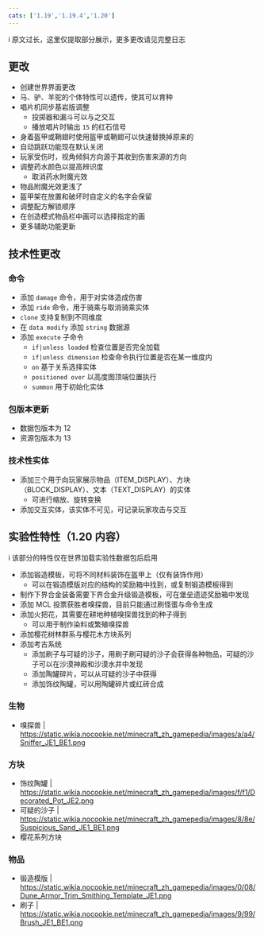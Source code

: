 ```yaml
---
cats: ['1.19','1.19.4','1.20']
---
```

i 原文过长，这里仅提取部分展示，更多更改请见完整日志
## 更改
* 创建世界界面更改
* 马、驴、羊驼的个体特性可以遗传，使其可以育种
* 唱片机同步基岩版调整
	* 投掷器和漏斗可以与之交互
	* 播放唱片时输出 `15` 的红石信号
* 身着盔甲或鞘翅时使用盔甲或鞘翅可以快速替换掉原来的
* 自动跳跃功能现在默认关闭
* 玩家受伤时，视角倾斜方向源于其收到伤害来源的方向
* 调整药水颜色以提高辨识度
	* 取消药水附魔光效
* 物品附魔光效更浅了
* 盔甲架在放置和破坏时自定义的名字会保留
* 调整配方解锁顺序
* 在创造模式物品栏中画可以选择指定的画
* 更多辅助功能更新
## 技术性更改
### 命令
* 添加 `damage` 命令，用于对实体造成伤害
* 添加 `ride` 命令，用于骑乘与取消骑乘实体
* `clone` 支持复制到不同维度
* 在 `data modify` 添加 `string` 数据源
* 添加 `execute` 子命令
	* `if|unless loaded` 检查位置是否完全加载
	* `if|unless dimension` 检查命令执行位置是否在某一维度内
	* `on` 基于关系选择实体
	* `positioned over` 以高度图顶端位置执行
	* `summon` 用于初始化实体
### 包版本更新
* 数据包版本为 12
* 资源包版本为 13
### 技术性实体
* 添加三个用于向玩家展示物品（ITEM_DISPLAY）、方块（BLOCK_DISPLAY）、文本（TEXT_DISPLAY）的实体
	* 可进行缩放、旋转变换
* 添加交互实体，该实体不可见，可记录玩家攻击与交互
## 实验性特性（1.20 内容）
i 该部分的特性仅在世界加载实验性数据包后启用
* 添加锻造模板，可将不同材料装饰在盔甲上（仅有装饰作用）
	* 可以在锻造模版对应的结构的奖励箱中找到，或复制锻造模板得到
* 制作下界合金装备需要下界合金升级锻造模板，可在堡垒遗迹奖励箱中发现
* 添加 MCL 投票获胜者嗅探兽，目前只能通过刷怪蛋与命令生成
* 添加火把花，其需要在耕地种植嗅探兽找到的种子得到
	* 可以用于制作染料或繁殖嗅探兽
* 添加樱花树林群系与樱花木方块系列
* 添加考古系统
	* 添加刷子与可疑的沙子，用刷子刷可疑的沙子会获得各种物品，可疑的沙子可以在沙漠神殿和沙漠水井中发现
	* 添加陶罐碎片，可以从可疑的沙子中获得
	* 添加饰纹陶罐，可以用陶罐碎片或红砖合成
### 生物
* 嗅探兽 | https://static.wikia.nocookie.net/minecraft_zh_gamepedia/images/a/a4/Sniffer_JE1_BE1.png
### 方块
* 饰纹陶罐 | https://static.wikia.nocookie.net/minecraft_zh_gamepedia/images/f/f1/Decorated_Pot_JE2.png
* 可疑的沙子 | https://static.wikia.nocookie.net/minecraft_zh_gamepedia/images/8/8e/Suspicious_Sand_JE1_BE1.png
* 樱花系列方块
### 物品
* 锻造模版 | https://static.wikia.nocookie.net/minecraft_zh_gamepedia/images/0/08/Dune_Armor_Trim_Smithing_Template_JE1.png
* 刷子 | https://static.wikia.nocookie.net/minecraft_zh_gamepedia/images/9/99/Brush_JE1_BE1.png
